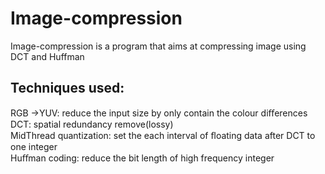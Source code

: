 # Image-compression
Image-compression is a program that aims at compressing image using DCT and Huffman

## Techniques used: <br />
RGB ->YUV: reduce the input size by only contain the colour diﬀerences <br />
DCT: spatial redundancy remove(lossy) <br />
MidThread quantization: set the each interval of ﬂoating data after DCT to one integer <br />
Huﬀman coding: reduce the bit length of high frequency integer <br />
